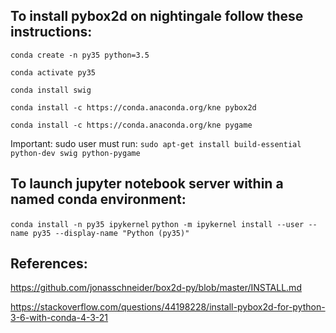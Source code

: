 ## To install pybox2d on nightingale follow these instructions:

`conda create -n py35 python=3.5`

`conda activate py35`

`conda install swig`

`conda install -c https://conda.anaconda.org/kne pybox2d`

`conda install -c https://conda.anaconda.org/kne pygame`

Important: sudo user must run: 
`sudo apt-get install build-essential python-dev swig python-pygame`


## To launch jupyter notebook server within a named conda environment:

`conda install -n py35 ipykernel`
`python -m ipykernel install --user --name py35 --display-name "Python (py35)"`


## References:

https://github.com/jonasschneider/box2d-py/blob/master/INSTALL.md

https://stackoverflow.com/questions/44198228/install-pybox2d-for-python-3-6-with-conda-4-3-21

